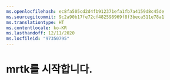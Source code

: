 ```yaml
---
ms.openlocfilehash: ec8fa505cd2d4fb912371efa1fb7a4159d8c45de
ms.sourcegitcommit: 9c2a90b17fe72cf482598969f8f3beca511e78a1
ms.translationtype: HT
ms.contentlocale: ko-KR
ms.lasthandoff: 12/11/2020
ms.locfileid: "97350795"
---
```

# <a name="welcome-to-mrtk"></a>mrtk를 시작합니다.